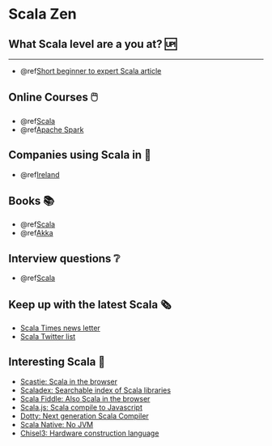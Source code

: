 
Scala Zen
=========

## What Scala level are a you at? 🆙
----------------------------------

- @ref[Short beginner to expert Scala article](./articles/scala-level.md) 

## Online Courses 🖱️
- @ref[Scala](./courses/scala.md)
- @ref[Apache Spark](./courses/apache-spark.md)

## Companies using Scala in 👔

- @ref[Ireland](./companies/ireland.md)

## Books 📚

- @ref[Scala](./books/scala.md)
- @ref[Akka](./books/akka.md)

## Interview questions ❔

- @ref[Scala](./questions/scala.md)

## Keep up with the latest Scala 🗞️
 
 - [Scala Times news letter](http://scalatimes.com/)
 - [Scala Twitter list](https://twitter.com/ConorFennell/lists/scala)

## Interesting Scala 🤔

- [Scastie: Scala in the browser](https://scastie.scala-lang.org/)
- [Scaladex: Searchable index of Scala libraries](https://index.scala-lang.org/)
- [Scala Fiddle: Also Scala in the browser](https://scalafiddle.io/)
- [Scala.js: Scala compile to Javascript](https://www.scala-js.org/)
- [Dotty: Next generation Scala Compiler](http://dotty.epfl.ch/)
- [Scala Native: No JVM](http://www.scala-native.org/en/latest/)
- [Chisel3: Hardware construction language](https://chisel.eecs.berkeley.edu/)
